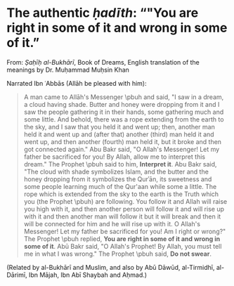 
# The authentic _ḥadīth_: “"You are right in some of it and wrong in some of it.”

From: _Ṣaḥīḥ al-Bukhārī_, Book of Dreams, English translation of the meanings by Dr. Muḥammad Muḥsin Khan

Narrated Ibn ʿAbbās (Allāh be pleased with him):

> A man came to Allāh's Messenger \pbuh and
 said, \"I saw in a dream, a cloud having shade. Butter and honey were dropping from it and I saw the people gathering it in their hands, some gathering much and some little. And behold, there was a rope extending from the earth to the sky, and I saw that you held it and went up; then, another man held it and went up and (after that) another (third) man held it and went up, and then another (fourth) man held it, but it broke and then got connected again." Abu Bakr said, "O Allah's Messenger! Let my father be sacrificed for you! By Allah, allow me to interpret this dream." The Prophet \pbuh said to him, **Interpret it**. Abu Bakr said, "The cloud with shade symbolizes Islam, and the butter and the honey dropping from it symbolizes the Qurʾān, its sweetness and some
 people learning much of the Qur\'aan while some a little. The rope which is extended from the sky to the earth is the Truth which you (the Prophet \pbuh) are following. You
 follow it and Allah will raise you high with it, and then another person will follow it and will rise up with it and then another man
 will follow it but it will break and then it will be connected for him and he will rise up with it. O Allah's Messenger! Let my father be
 sacrificed for you! Am I right or wrong?" The Prophet \pbuh replied, **You are right in some of it and wrong in some of it**. Abū Bakr said, "O Allah's Prophet! By Allah, you
 must tell me in what I was wrong." The Prophet \pbuh said, **Do not swear**.

(Related by al-Bukhārī and Muslim, and also by Abū Dāwūd, al-Tirmidhī, al-Dārimī, Ibn Mājah, Ibn Abī Shaybah and Aḥmad.)


